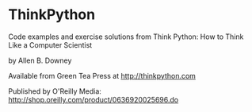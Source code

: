 ThinkPython
===========

Code examples and exercise solutions from Think Python: How to Think Like a Computer Scientist

by Allen B. Downey

Available from Green Tea Press at http://thinkpython.com

Published by O'Reilly Media: http://shop.oreilly.com/product/0636920025696.do
